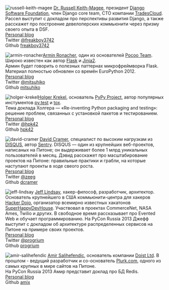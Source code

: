 ![russell-keith-magee](http://dropbucket.ru/pyconru/speakers/russell-keith-magee) [Dr. Russell Keith-Magee](http://cecinestpasun.com), президент [Django Software Foundation](https://www.djangoproject.com/foundation/), член Django core team, CTO компании [TradesCloud](http://tradescloud.com/).  
Рассел выступит с докладом про перспективы развития Django, а также расскажет про построение девелоперских коммьюнити через призму своего опыта в DSF.  
[Personal blog](http://cecinestpasun.com/)    
Twitter [@freakboy3742](https://twitter.com/freakboy3742)   
Github [freakboy3742](https://github.com/freakboy3742)

![armin-ronacher](http://dropbucket.ru/pyconru/speakers/armin-ronacher)[Armin Ronacher](http://lucumr.pocoo.org), один из основателей [Pocoo Team](http://www.pocoo.org/). Широко известен как автор [Flask](http://flask.pocoo.org/) и [Jinja2](http://www.pocoo.org/projects/jinja2/#jinja2).  
Армин будет говорить о полезных паттернах микрофреймворка Flask. Материал полностью обновлен со времён EuroPython 2012.  
[Personal blog](http://lucumr.pocoo.org)    
Twitter [@mitsuhiko](https://twitter.com/mitsuhiko)   
Github [mitsuhiko](https://github.com/mitsuhiko)

![holger-krekel](http://dropbucket.ru/pyconru/speakers/holger-krekel)[Holger Krekel](http://holgerkrekel.net/), основатель [PyPy Project](http://pypy.org/), автор популярных инстументов [py.test](http://pytest.org/latest/) и [tox](http://codespeak.net/tox/).  
Тема доклада Холгера — «Re-inventing Python packaging and testing»: решение проблем, связанных с установкой пакетов и тестированием.  
[Personal blog](http://holgerkrekel.net/)   
Twitter [@hpk42](https://twitter.com/hpk42)   
Github [hpk42](https://github.com/hpk42)

![david-cramer](http://dropbucket.ru/pyconru/speakers/david-cramer) [David Cramer](http://justcramer.com/), специалист по высоким нагрузкам из [DISQUS](http://disqus.com/), автор [Sentry](https://www.getsentry.com). 
DISQUS — один из крупнейших веб-проектов, написаных на Питоне; он выдерживает более 1 млрд уникальных пользователей в месяц. Дэвид расскажет про масштабирование проектов на Питоне: правильные практики и грабли, на которые наступают проекты в ходе свеого роста.  
[Personal blog](http://justcramer.com/)   
Twitter [@zeeg](https://twitter.com/zeeg)   
Github [dcramer](https://github.com/dcramer)

![jeff-lindsay](http://dropbucket.ru/pyconru/speakers/jeff-lindsay) [Jeff Lindsay](http://progrium.com), хакер-философ, разработчик, архитектор.  
Основатель крупнейшего в США коммьюнити-центра для хакеров [Hacker Dojo](http://www.hackerdojo.com), организатор всемирно известных хакатонов [SuperHappyDevHouse](http://superhappydevhouse.org). 
Участвовал в проектах CommerceNet, NASA Ames, Twilio и других. В свободное время рассказывает про Evented Web и обучает программированию. На PyCon Russia 2013 Джефф выступит с докладом об архитектуре распределенных сервисов на Питоне на примере своих проектов.  
[Personal blog](http://progrium.com)  
Twitter [@progrium](https://twitter.com/progrium)   
Github [progrium](https://github.com/progrium)

![amir-salihefendic](http://dropbucket.ru/pyconru/speakers/amir-salihefendic) [Amir Salihefendic](http://amix.dk), основатель компании [Doist Ltd](http://Doist.io/). В прошлом - ведущий разработчик и со-основатель [Plurk.com](http://www.plurk.com/), одного из самых крупных в мире сайтов на Питоне.    
На PyCon Russia 2013 Амир представит доклад про БД Redis.   
[Personal blog](http://amix.dk)  
Github [amix](https://github.com/amix)
